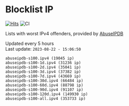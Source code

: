 # Blocklist IP

[![Hits](https://hits.seeyoufarm.com/api/count/incr/badge.svg?url=https%3A%2F%2Fgithub.com%2Fborestad%2Fblocklist-ip%2F&count_bg=%2379C83D&title_bg=%23555555&icon=&icon_color=%23E7E7E7&title=hits&edge_flat=false)](https://hits.seeyoufarm.com)  ![CI](https://img.shields.io/github/workflow/status/borestad/blocklist-ip/CI?style=flat-square)

Lists with worst IPv4 offenders, provided by [AbuseIPDB](https://www.abuseipdb.com/)

<!-- FOOTER-PLACEHOLDER -->
Updated every 5 hours<br>
Last update: `2023-08-22 - 15:06:50`
```
abuseipdb-s100.ipv4 (19045 ip)
abuseipdb-s100-1d.ipv4 (31236 ip)
abuseipdb-s100-2d.ipv4 (35041 ip)
abuseipdb-s100-3d.ipv4 (37382 ip)
abuseipdb-s100-7d.ipv4 (43669 ip)
abuseipdb-s100-30d.ipv4 (66484 ip)
abuseipdb-s100-60d.ipv4 (88798 ip)
abuseipdb-s100-90d.ipv4 (91107 ip)
abuseipdb-s100-120d.ipv4 (149930 ip)
abuseipdb-s100-all.ipv4 (353733 ip)
```
